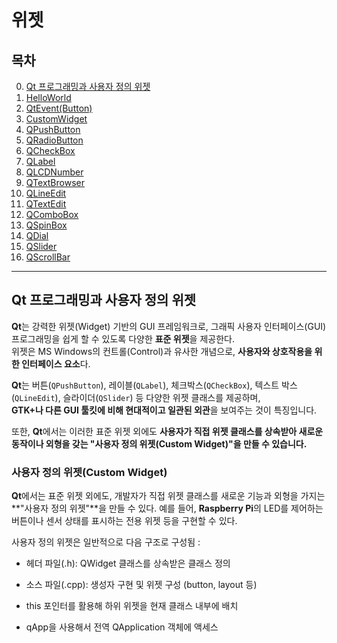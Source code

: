 # 위젯

## 목차

0. [Qt 프로그래밍과 사용자 정의 위젯](#qt-프로그래밍과-사용자-정의-위젯)
1. [HelloWorld](./hello)
2. [QtEvent(Button)](./QtEvent(Button)/)
3. [CustomWidget](./CustomWidget/)
4. [QPushButton](./QPushButton/)
5. [QRadioButton](./QRadioButton/)
6. [QCheckBox](./QCheckBox/)
7. [QLabel](./QLabel/)
8. [QLCDNumber](./QLCDNumber/)
9. [QTextBrowser](./QTextBrowser/)
10. [QLineEdit](./QLineEdit/)
11. [QTextEdit](./QTextEdit/)
12. [QComboBox](./QComboBox/)
13. [QSpinBox](./QSpinBox/)
14. [QDial](./QDial/)
15. [QSlider](./QSlider/)
16. [QScrollBar](./QScrollBar/)

---

## Qt 프로그래밍과 사용자 정의 위젯

**Qt**는 강력한 위젯(Widget) 기반의 GUI 프레임워크로, 그래픽 사용자 인터페이스(GUI) 프로그래밍을 쉽게 할 수 있도록 다양한 **표준 위젯**을 제공한다.  
위젯은 MS Windows의 컨트롤(Control)과 유사한 개념으로, **사용자와 상호작용을 위한 인터페이스 요소**다.

**Qt**는 버튼(`QPushButton`), 레이블(`QLabel`), 체크박스(`QCheckBox`), 텍스트 박스(`QLineEdit`), 슬라이더(`QSlider`) 등 다양한 위젯 클래스를 제공하며,  
**GTK+나 다른 GUI 툴킷에 비해 현대적이고 일관된 외관**을 보여주는 것이 특징입니다.

또한, **Qt**에서는 이러한 표준 위젯 외에도 **사용자가 직접 위젯 클래스를 상속받아 새로운 동작이나 외형을 갖는 "사용자 정의 위젯(Custom Widget)"을 만들 수 있습니다.**

### 사용자 정의 위젯(Custom Widget)

**Qt**에서는 표준 위젯 외에도, 개발자가 직접 위젯 클래스를 새로운 기능과 외형을 가지는 **"사용자 정의 위젯"**을 만들 수 있다.
예를 들어, **Raspberry Pi**의 LED를 제어하는 버튼이나 센서 상태를 표시하는 전용 위젯 등을 구현할 수 있다.

사용자 정의 위젯은 일반적으로 다음 구조로 구성됨 :

+ 헤더 파일(.h): QWidget 클래스를 상속받은 클래스 정의

+ 소스 파일(.cpp): 생성자 구현 및 위젯 구성 (button, layout 등)

+ this 포인터를 활용해 하위 위젯을 현재 클래스 내부에 배치

+ qApp을 사용해서 전역 QApplication 객체에 액세스

